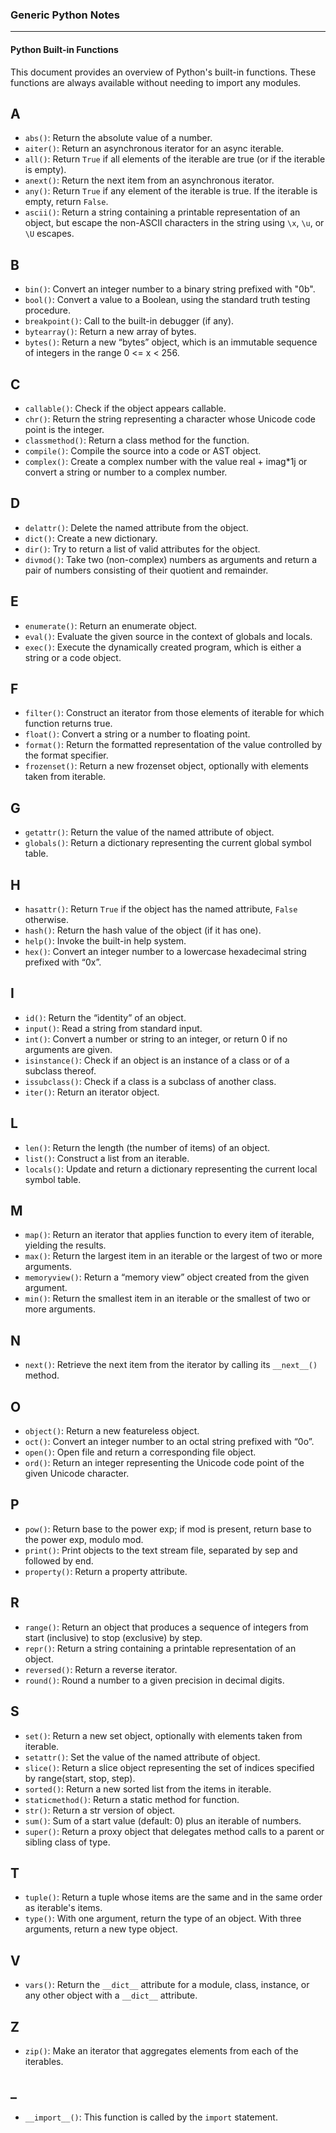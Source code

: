 ### Generic Python Notes

<hr/>

#### Python Built-in Functions

This document provides an overview of Python's built-in functions. These functions are always available without needing to import any modules.

## A

- `abs()`: Return the absolute value of a number.
- `aiter()`: Return an asynchronous iterator for an async iterable.
- `all()`: Return `True` if all elements of the iterable are true (or if the iterable is empty).
- `anext()`: Return the next item from an asynchronous iterator.
- `any()`: Return `True` if any element of the iterable is true. If the iterable is empty, return `False`.
- `ascii()`: Return a string containing a printable representation of an object, but escape the non-ASCII characters in the string using `\x`, `\u`, or `\U` escapes.

## B

- `bin()`: Convert an integer number to a binary string prefixed with "0b".
- `bool()`: Convert a value to a Boolean, using the standard truth testing procedure.
- `breakpoint()`: Call to the built-in debugger (if any).
- `bytearray()`: Return a new array of bytes.
- `bytes()`: Return a new “bytes” object, which is an immutable sequence of integers in the range 0 <= x < 256.

## C

- `callable()`: Check if the object appears callable.
- `chr()`: Return the string representing a character whose Unicode code point is the integer.
- `classmethod()`: Return a class method for the function.
- `compile()`: Compile the source into a code or AST object.
- `complex()`: Create a complex number with the value real + imag*1j or convert a string or number to a complex number.

## D

- `delattr()`: Delete the named attribute from the object.
- `dict()`: Create a new dictionary.
- `dir()`: Try to return a list of valid attributes for the object.
- `divmod()`: Take two (non-complex) numbers as arguments and return a pair of numbers consisting of their quotient and remainder.

## E

- `enumerate()`: Return an enumerate object.
- `eval()`: Evaluate the given source in the context of globals and locals.
- `exec()`: Execute the dynamically created program, which is either a string or a code object.

## F

- `filter()`: Construct an iterator from those elements of iterable for which function returns true.
- `float()`: Convert a string or a number to floating point.
- `format()`: Return the formatted representation of the value controlled by the format specifier.
- `frozenset()`: Return a new frozenset object, optionally with elements taken from iterable.

## G

- `getattr()`: Return the value of the named attribute of object.
- `globals()`: Return a dictionary representing the current global symbol table.

## H

- `hasattr()`: Return `True` if the object has the named attribute, `False` otherwise.
- `hash()`: Return the hash value of the object (if it has one).
- `help()`: Invoke the built-in help system.
- `hex()`: Convert an integer number to a lowercase hexadecimal string prefixed with “0x”.

## I

- `id()`: Return the “identity” of an object.
- `input()`: Read a string from standard input.
- `int()`: Convert a number or string to an integer, or return 0 if no arguments are given.
- `isinstance()`: Check if an object is an instance of a class or of a subclass thereof.
- `issubclass()`: Check if a class is a subclass of another class.
- `iter()`: Return an iterator object.

## L

- `len()`: Return the length (the number of items) of an object.
- `list()`: Construct a list from an iterable.
- `locals()`: Update and return a dictionary representing the current local symbol table.

## M

- `map()`: Return an iterator that applies function to every item of iterable, yielding the results.
- `max()`: Return the largest item in an iterable or the largest of two or more arguments.
- `memoryview()`: Return a “memory view” object created from the given argument.
- `min()`: Return the smallest item in an iterable or the smallest of two or more arguments.

## N

- `next()`: Retrieve the next item from the iterator by calling its `__next__()` method.

## O

- `object()`: Return a new featureless object.
- `oct()`: Convert an integer number to an octal string prefixed with “0o”.
- `open()`: Open file and return a corresponding file object.
- `ord()`: Return an integer representing the Unicode code point of the given Unicode character.

## P

- `pow()`: Return base to the power exp; if mod is present, return base to the power exp, modulo mod.
- `print()`: Print objects to the text stream file, separated by sep and followed by end.
- `property()`: Return a property attribute.

## R

- `range()`: Return an object that produces a sequence of integers from start (inclusive) to stop (exclusive) by step.
- `repr()`: Return a string containing a printable representation of an object.
- `reversed()`: Return a reverse iterator.
- `round()`: Round a number to a given precision in decimal digits.

## S

- `set()`: Return a new set object, optionally with elements taken from iterable.
- `setattr()`: Set the value of the named attribute of object.
- `slice()`: Return a slice object representing the set of indices specified by range(start, stop, step).
- `sorted()`: Return a new sorted list from the items in iterable.
- `staticmethod()`: Return a static method for function.
- `str()`: Return a str version of object.
- `sum()`: Sum of a start value (default: 0) plus an iterable of numbers.
- `super()`: Return a proxy object that delegates method calls to a parent or sibling class of type.

## T

- `tuple()`: Return a tuple whose items are the same and in the same order as iterable's items.
- `type()`: With one argument, return the type of an object. With three arguments, return a new type object.

## V

- `vars()`: Return the `__dict__` attribute for a module, class, instance, or any other object with a `__dict__` attribute.

## Z

- `zip()`: Make an iterator that aggregates elements from each of the iterables.

## _

- `__import__()`: This function is called by the `import` statement.


